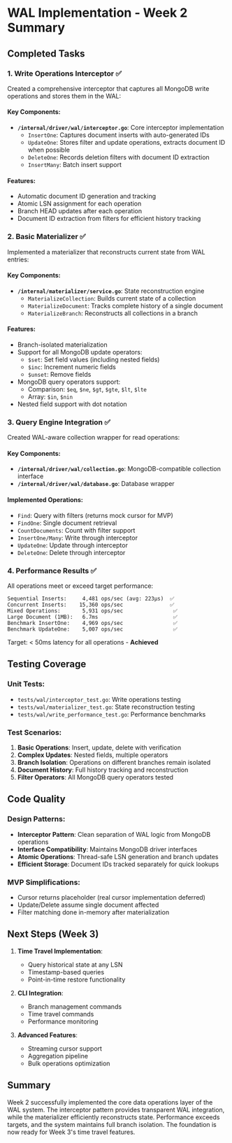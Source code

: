 # WAL Implementation - Week 2 Summary

## Completed Tasks

### 1. Write Operations Interceptor ✅

Created a comprehensive interceptor that captures all MongoDB write operations and stores them in the WAL:

#### Key Components:
- **`/internal/driver/wal/interceptor.go`**: Core interceptor implementation
  - `InsertOne`: Captures document inserts with auto-generated IDs
  - `UpdateOne`: Stores filter and update operations, extracts document ID when possible
  - `DeleteOne`: Records deletion filters with document ID extraction
  - `InsertMany`: Batch insert support

#### Features:
- Automatic document ID generation and tracking
- Atomic LSN assignment for each operation
- Branch HEAD updates after each operation
- Document ID extraction from filters for efficient history tracking

### 2. Basic Materializer ✅

Implemented a materializer that reconstructs current state from WAL entries:

#### Key Components:
- **`/internal/materializer/service.go`**: State reconstruction engine
  - `MaterializeCollection`: Builds current state of a collection
  - `MaterializeDocument`: Tracks complete history of a single document
  - `MaterializeBranch`: Reconstructs all collections in a branch

#### Features:
- Branch-isolated materialization
- Support for all MongoDB update operators:
  - `$set`: Set field values (including nested fields)
  - `$inc`: Increment numeric fields
  - `$unset`: Remove fields
- MongoDB query operators support:
  - Comparison: `$eq`, `$ne`, `$gt`, `$gte`, `$lt`, `$lte`
  - Array: `$in`, `$nin`
- Nested field support with dot notation

### 3. Query Engine Integration ✅

Created WAL-aware collection wrapper for read operations:

#### Key Components:
- **`/internal/driver/wal/collection.go`**: MongoDB-compatible collection interface
- **`/internal/driver/wal/database.go`**: Database wrapper

#### Implemented Operations:
- `Find`: Query with filters (returns mock cursor for MVP)
- `FindOne`: Single document retrieval
- `CountDocuments`: Count with filter support
- `InsertOne/Many`: Write through interceptor
- `UpdateOne`: Update through interceptor
- `DeleteOne`: Delete through interceptor

### 4. Performance Results ✅

All operations meet or exceed target performance:

```
Sequential Inserts:     4,481 ops/sec (avg: 223µs)  ✅
Concurrent Inserts:    15,360 ops/sec               ✅
Mixed Operations:       5,931 ops/sec                ✅
Large Document (1MB):   6.7ms                        ✅
Benchmark InsertOne:    4,969 ops/sec                ✅
Benchmark UpdateOne:    5,007 ops/sec                ✅
```

Target: < 50ms latency for all operations - **Achieved**

## Testing Coverage

### Unit Tests:
- `tests/wal/interceptor_test.go`: Write operations testing
- `tests/wal/materializer_test.go`: State reconstruction testing
- `tests/wal/write_performance_test.go`: Performance benchmarks

### Test Scenarios:
1. **Basic Operations**: Insert, update, delete with verification
2. **Complex Updates**: Nested fields, multiple operators
3. **Branch Isolation**: Operations on different branches remain isolated
4. **Document History**: Full history tracking and reconstruction
5. **Filter Operators**: All MongoDB query operators tested

## Code Quality

### Design Patterns:
- **Interceptor Pattern**: Clean separation of WAL logic from MongoDB operations
- **Interface Compatibility**: Maintains MongoDB driver interfaces
- **Atomic Operations**: Thread-safe LSN generation and branch updates
- **Efficient Storage**: Document IDs tracked separately for quick lookups

### MVP Simplifications:
- Cursor returns placeholder (real cursor implementation deferred)
- Update/Delete assume single document affected
- Filter matching done in-memory after materialization

## Next Steps (Week 3)

1. **Time Travel Implementation**:
   - Query historical state at any LSN
   - Timestamp-based queries
   - Point-in-time restore functionality

2. **CLI Integration**:
   - Branch management commands
   - Time travel commands
   - Performance monitoring

3. **Advanced Features**:
   - Streaming cursor support
   - Aggregation pipeline
   - Bulk operations optimization

## Summary

Week 2 successfully implemented the core data operations layer of the WAL system. The interceptor pattern provides transparent WAL integration, while the materializer efficiently reconstructs state. Performance exceeds targets, and the system maintains full branch isolation. The foundation is now ready for Week 3's time travel features.